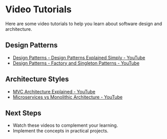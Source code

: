 # Video Tutorials

Here are some video tutorials to help you learn about software design and architecture.

## Design Patterns
- [Design Patterns - Design Patterns Explained Simply - YouTube](https://www.youtube.com/watch?v=4oZQww5yXfU)
- [Design Patterns - Factory and Singleton Patterns - YouTube](https://www.youtube.com/watch?v=0fKj8nZ-Ls4)

## Architecture Styles
- [MVC Architecture Explained - YouTube](https://www.youtube.com/watch?v=4p13dK_0S_E)
- [Microservices vs Monolithic Architecture - YouTube](https://www.youtube.com/watch?v=2hfcZx4ef0k)

## Next Steps
- Watch these videos to complement your learning.
- Implement the concepts in practical projects.

